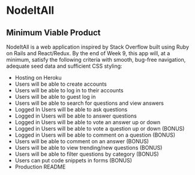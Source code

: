 # NodeItAll

## Minimum Viable Product

NodeItAll is a web application inspired by Stack Overflow built using Ruby on Rails and React/Redux. By the end of Week 9, this app will, at a minimum, satisfy the following criteria with smooth, bug-free navigation, adequate seed data and sufficient CSS styling:

* Hosting on Heroku
* Users will be able to create accounts
* Users will be able to log in to their accounts
* Users will be able to guest log in
* Users will be able to search for questions and view answers
* Logged In Users will be able to ask questions
* Logged in Users will be able to answer questions
* Logged in Users will be able to vote an answer up or down
* Logged in Users will be able to vote a question up or down (BONUS)
* Logged in Users will be able to comment on a question (BONUS)
* Users will be able to comment on an answer (BONUS)
* Users will be able to view trending/new questions (BONUS)
* Users will be able to filter questions by category (BONUS)
* Users can put code snippets in forms (BONUS)
* Production README
